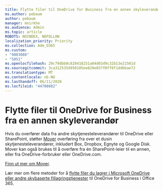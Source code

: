 ```yaml
---
title: Flytte filer til OneDrive for Business fra en annen skyleverandør
ms.author: pebaum
author: pebaum
manager: mnirkhe
ms.audience: Admin
ms.topic: article
ROBOTS: NOINDEX, NOFOLLOW
localization_priority: Priority
ms.collection: Adm_O365
ms.custom:
- "9003086"
- "5851"
ms.openlocfilehash: 29c79dbb0c828418251a84d03d9c32b13e21501d
ms.sourcegitcommit: 3ca312535d950105ee829e037f0ff8f1ddbbae72
ms.translationtype: MT
ms.contentlocale: nb-NO
ms.lasthandoff: 06/11/2020
ms.locfileid: "44708682"
---
```

# <a name="move-files-into-onedrive-for-business-from-another-cloud-provider"></a>Flytte filer til OneDrive for Business fra en annen skyleverandør

Hvis du overfører data fra andre skytjenesteleverandører til OneDrive eller SharePoint, støtter [Mover](https://go.microsoft.com/fwlink/?linkid=2132453) overføring fra over et dusin skytjenesteleverandører, inkludert Box, Dropbox, Egnyte og Google Disk. Mover kan også brukes til å overføre fra én SharePoint-leier til en annen, eller fra OneDrive-forbruker eller OneDrive.com.

[Finn ut mer om Mover](https://go.microsoft.com/fwlink/?linkid=2132453).

Lær mer om flere metoder for å [flytte filer du lagrer i Microsoft OneDrive eller andre skybaserte fillagringstjenester](https://support.microsoft.com/office/7fb28cad-7e25-451f-8b4b-2d1a71e5c0e9) til OneDrive for Business i Office 365.
